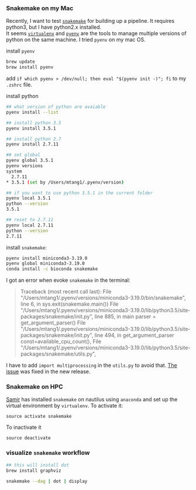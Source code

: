 
### Snakemake on my Mac

Recently, I want to test [`snakemake`](https://bitbucket.org/snakemake/snakemake/wiki/Documentation) for building up a pipeline. It requires python3, but I have python2.x installed.  
It seems [`virtualenv`](http://docs.python-guide.org/en/latest/dev/virtualenvs/) and [`pyenv`](https://github.com/yyuu/pyenv) are
the tools to manage multiple versions of python on the same machine. I tried `pyenv` on my mac OS.

install `pyenv`

```bash
brew update
brew install pyenv
```
add `if which pyenv > /dev/null; then eval "$(pyenv init -)"; fi` to my `.zshrc` file.

install python 

```bash
## what version of python are avaiable
pyenv install --list

## install python 3.5
pyenv install 3.5.1

## install python 2.7
pyenv install 2.7.11 

## set global 
pyenv global 3.5.1
pyenv versions
system
  2.7.11
* 3.5.1 (set by /Users/mtang1/.pyenv/version)

## if you want to use python 3.5.1 in the current folder
pyenv local 3.5.1
python --version
3.5.1

## reset to 2.7.11
pyenv local 2.7.11
python --version
2.7.11

```

install `snakemake`:

```bash
pyenv install miniconda3-3.19.0
pyenv global miniconda3-3.19.0
conda install -c bioconda snakemake
```

I got an error when evoke `snakemake` in the terminal:

>Traceback (most recent call last): File "/Users/mtang1/.pyenv/versions/miniconda3-3.19.0/bin/snakemake", line 6, in <module>   sys.exit(snakemake.main()) File "/Users/mtang1/.pyenv/versions/miniconda3-3.19.0/lib/python3.5/site-packages/snakemake/init.py", line   885, in main parser = get_argument_parser() File   "/Users/mtang1/.pyenv/versions/miniconda3-3.19.0/lib/python3.5/site-packages/snakemake/init.py", line 494, in get_argument_parser   const=available_cpu_count(), File "/Users/mtang1/.pyenv/versions/miniconda3-3.19.0/lib/python3.5/site-packages/snakemake/utils.py",   

I have to add `import multiprocessing` in the `utils.py` to avoid that.
[The issue](https://bitbucket.org/snakemake/snakemake/issues/324/nameerror-name-multiprocessing-is-not) was fixed in the new release.

### Snakemake on HPC

[Samir](https://github.com/dyndna) has installed `snakemake` on nautilus using `anaconda` and set up the virtual environment by `virtualenv`.
To activate it:

`source activate snakemake`

To inactivate it

`source deactivate`

### visualize `snakemake` workflow

```bash
## this will install dot 
brew install graphviz

snakemake --dag | dot | display
```
